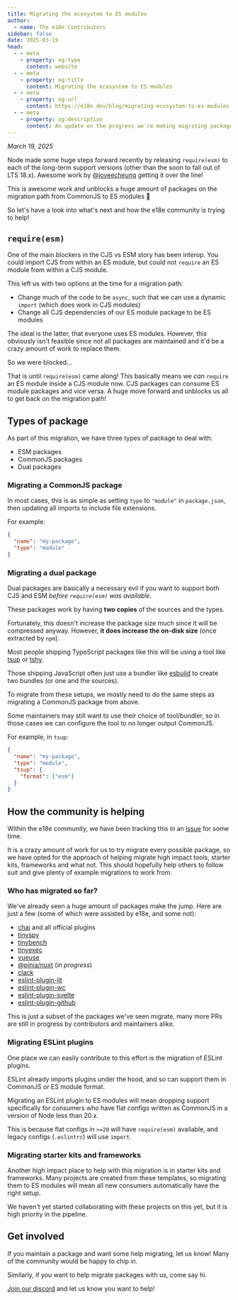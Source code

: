 ```yaml
---
title: Migrating the ecosystem to ES modules
author:
  - name: The e18e Contributors
sidebar: false
date: 2025-03-19
head:
  - - meta
    - property: og:type
      content: website
  - - meta
    - property: og:title
      content: Migrating the ecosystem to ES modules
  - - meta
    - property: og:url
      content: https://e18e.dev/blog/migrating-ecosystem-to-es-modules
  - - meta
    - property: og:description
      content: An update on the progress we're making migrating packages to ES modules
---
```


_March 19, 2025_

Node made some huge steps forward recently by releasing `require(esm)` to each of the long-term support versions (other than the soon to fall out of LTS 18.x). Awesome work by [@joyeecheung](https://bsky.app/profile/joyeecheung.bsky.social) getting it over the line!

This is awesome work and unblocks a huge amount of packages on the migration path from CommonJS to ES modules :tada:

So let's have a look into what's next and how the e18e community is trying to help!

## `require(esm)`

One of the main blockers in the CJS vs ESM story has been interop. You could import CJS from within an ES module, but could not `require` an ES module from within a CJS module.

This left us with two options at the time for a migration path:

- Change much of the code to be `async`, such that we can use a dynamic `import` (which does work in CJS modules)
- Change all CJS dependencies of our ES module package to be ES modules

The ideal is the latter, that everyone uses ES modules. However, this obviously isn't feasible since not all packages are maintained and it'd be a crazy amount of work to replace them.

So we were blocked...

That is until `require(esm)` came along! This basically means we _can_ `require` an ES module inside a CJS module now. CJS packages can consume ES module packages and vice versa. A huge move forward and unblocks us all to get back on the migration path!

## Types of package

As part of this migration, we have three types of package to deal with:

- ESM packages
- CommonJS packages
- Dual packages

### Migrating a CommonJS package

In most cases, this is as simple as setting `type` to `"module"` in `package.json`, then updating all imports to include file extensions.

For example:

```json
{
  "name": "my-package",
  "type": "module"
}
```

### Migrating a dual package

Dual packages are basically a necessary evil if you want to support both CJS and ESM _before `require(esm)` was available_.

These packages work by having **two copies** of the sources and the types.

Fortunately, this doesn't increase the package size much since it will be compressed anyway. However, **it does increase the on-disk size** (once extracted by `npm`).

Most people shipping TypeScript packages like this will be using a tool like [tsup](https://github.com/egoist/tsup) or [tshy](https://github.com/isaacs/tshy).

Those shipping JavaScript often just use a bundler like [esbuild](https://github.com/evanw/esbuild) to create two bundles (or one and the sources).

To migrate from these setups, we mostly need to do the same steps as migrating a CommonJS package from above.

Some maintainers may still want to use their choice of tool/bundler, so in those cases we can configure the tool to no longer output CommonJS.

For example, in `tsup`:

```json
{
  "name": "my-package",
  "type": "module",
  "tsup": {
    "format": ["esm"]
  }
}
```

## How the community is helping

Within the e18e community, we have been tracking this in an [issue](https://github.com/e18e/ecosystem-issues/issues/129) for some time.

It is a crazy amount of work for us to try migrate every possible package, so we have opted for the approach of helping migrate high impact tools, starter kits, frameworks and what not. This should hopefully help others to follow suit and give plenty of example migrations to work from.

### Who has migrated so far?

We've already seen a huge amount of packages make the jump. Here are just a few (some of which were assisted by e18e, and some not):

- [chai](https://github.com/chaijs/chai) and all official plugins
- [tinyspy](https://github.com/tinylibs/tinyspy)
- [tinybench](https://github.com/tinylibs/tinybench)
- [tinyexec](https://github.com/tinylibs/tinyexec)
- [vueuse](https://github.com/vueuse/vueuse)
- [@pinia/nuxt](https://github.com/vuejs/pinia) (_in progress_)
- [clack](https://github.com/bombshell-dev/clack)
- [eslint-plugin-lit](https://github.com/43081j/eslint-plugin-lit)
- [eslint-plugin-wc](https://github.com/43081j/eslint-plugin-wc)
- [eslint-plugin-svelte](https://github.com/sveltejs/eslint-plugin-svelte)
- [eslint-plugin-github](https://github.com/github/eslint-plugin-github)

This is just a subset of the packages we've seen migrate, many more PRs are still in progress by contributors and maintainers alike.

### Migrating ESLint plugins

One place we can easily contribute to this effort is the migration of ESLint plugins.

ESLint already imports plugins under the hood, and so can support them in CommonJS _or_ ES module format.

Migrating an ESLint plugin to ES modules will mean dropping support specifically for consumers who have flat configs written as CommonJS in a version of Node less than 20.x.

This is because flat configs in `>=20` will have `require(esm)` available, and legacy configs (`.eslintrc`) will use `import`.

### Migrating starter kits and frameworks

Another high impact place to help with this migration is in starter kits and frameworks. Many projects are created from these templates, so migrating them to ES modules will mean all new consumers automatically have the right setup.

We haven't yet started collaborating with these projects on this yet, but it is high priority in the pipeline.

## Get involved

If you maintain a package and want some help migrating, let us know! Many of the community would be happy to chip in.

Similarly, if you want to help migrate packages with us, come say hi.

[Join our discord](https://chat.e18e.dev) and let us know you want to help!
